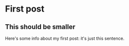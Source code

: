 # First post

## This should be smaller

Here's some info about my first post: it's just this sentence.
